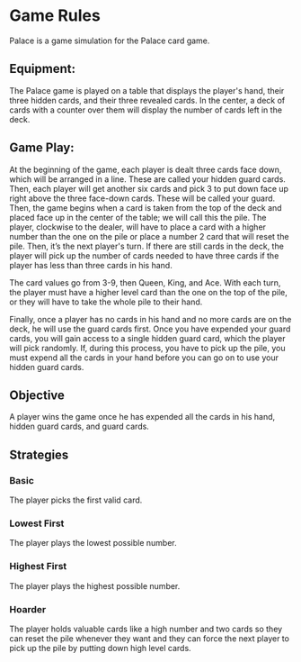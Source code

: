 # Game Rules
Palace is a game simulation for the Palace card game.

## Equipment:

The Palace game is played on a table that displays the player's hand, their three hidden cards, and their three revealed cards. In the center, a deck of cards with a counter over them will display the number of cards left in the deck.

## Game Play:

At the beginning of the game, each player is dealt three cards face down, which will be arranged in a line. These are called your hidden guard cards. Then, each player will get another six cards and pick 3 to put down face up right above the three face-down cards. These will be called your guard. Then, the game begins when a card is taken from the top of the deck and placed face up in the center of the table; we will call this the pile. The player, clockwise to the dealer, will have to place a card with a higher number than the one on the pile or place a number 2 card that will reset the pile. Then, it’s the next player's turn. If there are still cards in the deck, the player will pick up the number of cards needed to have three cards if the player has less than three cards in his hand. 

The card values go from 3-9, then Queen, King, and Ace. With each turn, the player must have a higher level card than the one on the top of the pile, or they will have to take the whole pile to their hand. 

Finally, once a player has no cards in his hand and no more cards are on the deck, he will use the guard cards first. Once you have expended your guard cards, you will gain access to a single hidden guard card, which the player will pick randomly. If, during this process, you have to pick up the pile, you must expend all the cards in your hand before you can go on to use your hidden guard cards.

## Objective
A player wins the game once he has expended all the cards in his hand, hidden guard cards, and guard cards. 

## Strategies

### Basic
The player picks the first valid card.
### Lowest First
The player plays the lowest possible number.
### Highest First
The player plays the highest possible number.
### Hoarder
The player holds valuable cards like a high number and two cards so they can reset the pile whenever they want and they can force the next player to pick up the pile by putting down high level cards.

